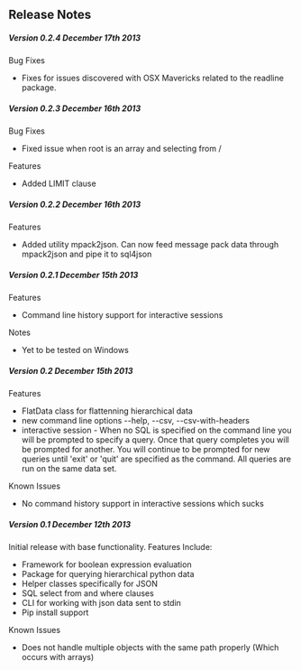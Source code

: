 ## Release Notes ##

##### Version 0.2.4 December 17th 2013 #####

Bug Fixes
- Fixes for issues discovered with OSX Mavericks related to the readline package.

##### Version 0.2.3 December 16th 2013 #####

Bug Fixes
- Fixed issue when root is an array and selecting from /

Features
- Added LIMIT clause

##### Version 0.2.2 December 16th 2013 #####

Features
- Added utility mpack2json.  Can now feed message pack data through mpack2json and pipe it to sql4json

##### Version 0.2.1 December 15th 2013 #####

Features
- Command line history support for interactive sessions

Notes
- Yet to be tested on Windows

##### Version 0.2 December 15th 2013 #####

Features
- FlatData class for flattenning hierarchical data
- new command line options --help, --csv, --csv-with-headers
- interactive session - When no SQL is specified on the command line you will be prompted to specify a query.  Once that query completes you will be prompted for another.  You will continue to be prompted for new queries until 'exit' or 'quit' are specified as the command.  All queries are run on the same data set.

Known Issues
- No command history support in interactive sessions which sucks

##### Version 0.1 December 12th 2013 #####

Initial release with base functionality. Features Include:
- Framework for boolean expression evaluation
- Package for querying hierarchical python data
- Helper classes specifically for JSON
- SQL select from and where clauses
- CLI for working with json data sent to stdin
- Pip install support
 
Known Issues
- Does not handle multiple objects with the same path properly (Which occurs with arrays)
